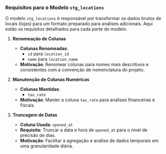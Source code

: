 ### Requisitos para o Modelo `stg_locations`

O modelo `stg_locations` é responsável por transformar os dados brutos de locais (lojas) para um formato preparado para análises adicionais. Aqui estão os requisitos detalhados para cada parte do modelo.

1. **Renomeação de Colunas**
   - **Colunas Renomeadas**:
     - `id` para `location_id`
     - `name` para `location_name`
   - **Motivação**: Renomear colunas para nomes mais descritivos e consistentes com a convenção de nomenclatura do projeto.

2. **Manutenção de Colunas Numéricas**
   - **Colunas Mantidas**:
     - `tax_rate`
   - **Motivação**: Manter a coluna `tax_rate` para análises financeiras e fiscais.

3. **Truncagem de Datas**
   - **Coluna Usada**: `opened_at`
   - **Requisito**: Truncar a data e hora de `opened_at` para o nível de precisão de dias.
   - **Motivação**: Facilitar a agregação e análise de dados temporais em uma granularidade diária.
